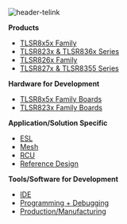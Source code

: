 
![header-telink](https://telinkgithub.github.io/Assets/General/big-header.jpg)

**Products**
- [TLSR8x5x Family](https://telinkgithub.github.io/TLSR8x5x-Family/) 
- [TLSR823x & TLSR836x Series](https://telinkgithub.github.io/TLSR823x-TLSR836x-Series/) 
- [TLSR826x Family](https://telinkgithub.github.io/TLSR826x-Family/) 
- [TLSR827x & TLSR8355 Series](https://telinkgithub.github.io/TLSR827x-TLSR8355-Series/) 

**Hardware for Development**
- [TLSR8x5x Family Boards](https://telinkgithub.github.io/TLSR8x5x-Family-Boards/)
- [TLSR823x Family Boards](https://telinkgithub.github.io/TLSR823x-Family-Boards/)

**Application/Solution Specific**
- [ESL](https://telinkgithub.github.io/ESL/) 
- [Mesh](https://telinkgithub.github.io/Mesh/)
- [RCU](https://telinkgithub.github.io/RCU/) 
- [Reference Design](https://telinkgithub.github.io/Reference-design/)

**Tools/Software for Development**
- [IDE](https://telinkgithub.github.io/IDE/) 
- [Programming + Debugging](https://telinkgithub.github.io/Programming-Debugging/) 
- [Production/Manufacturing](https://telinkgithub.github.io/Production-Manufacturing/) 


